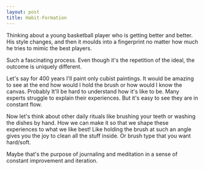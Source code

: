 ```yaml
---
layout: post
title: Habit-Formation
---
```

Thinking about a young basketball player who is getting better and better. His style changes, and then it moulds into a fingerprint no matter how much he tries to mimic the best players. 

Such a fascinating process. Even though it's the repetition of the ideal, the outcome is uniquely different.

Let's say for 400 years I'll paint only cubist paintings. It would be amazing to see at the end how would I hold the brush or how would I know the canvas. Probably It'll be hard to understand how it's like to be. Many experts struggle to explain their experiences. But it's easy to see they are in constant flow. 

Now let's think about other daily rituals like brushing your teeth or washing the dishes by hand. How we can make it so that we shape these experiences to what we like best! Like holding the brush at such an angle gives you the joy to clean all the stuff inside. Or brush type that you want hard/soft. 

Maybe that's the purpose of journaling and meditation in a sense of constant improvement and iteration.
<!-- more -->